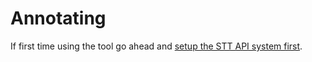 # Annotating

If first time using the tool go ahead and [setup the STT API system first](/setup-stt-apis.md).

